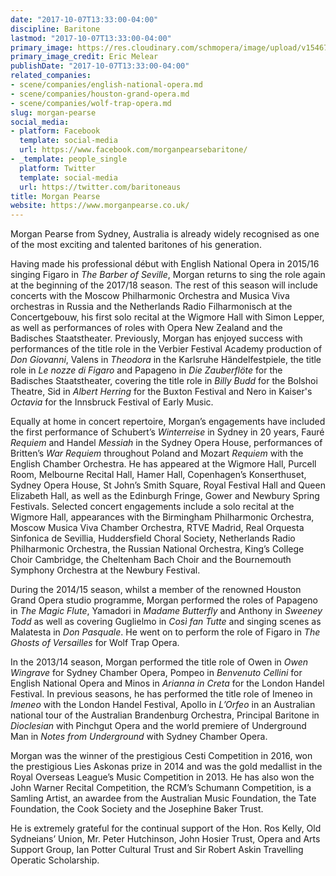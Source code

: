 ```yaml
---
date: "2017-10-07T13:33:00-04:00"
discipline: Baritone
lastmod: "2017-10-07T13:33:00-04:00"
primary_image: https://res.cloudinary.com/schmopera/image/upload/v1546740668/media/2019/01/MorganPearse.jpg
primary_image_credit: Eric Melear
publishDate: "2017-10-07T13:33:00-04:00"
related_companies:
- scene/companies/english-national-opera.md
- scene/companies/houston-grand-opera.md
- scene/companies/wolf-trap-opera.md
slug: morgan-pearse
social_media:
- platform: Facebook
  template: social-media
  url: https://www.facebook.com/morganpearsebaritone/
- _template: people_single
  platform: Twitter
  template: social-media
  url: https://twitter.com/baritoneaus
title: Morgan Pearse
website: https://www.morganpearse.co.uk/
---
```

Morgan Pearse from Sydney, Australia is already widely recognised as one of the most exciting and talented baritones of his generation.
 
Having made his professional début with English National Opera in 2015/16 singing Figaro in *The Barber of Seville*, Morgan returns to sing the role again at the beginning of the 2017/18 season. The rest of this season will include concerts with the Moscow Philharmonic Orchestra and Musica Viva orchestras in Russia and the Netherlands Radio Filharmonisch at the Concertgebouw, his first solo recital at the Wigmore Hall with Simon Lepper, as well as performances of roles with Opera New Zealand and the Badisches Staatstheater. Previously, Morgan has enjoyed success with performances of the title role in the Verbier Festival Academy production of *Don Giovanni*, Valens in *Theodora* in the Karlsruhe Händelfestpiele, the title role in *Le nozze di Figaro* and Papageno in *Die Zauberflöte* for the Badisches Staatstheater, covering the title role in *Billy Budd* for the Bolshoi Theatre, Sid in *Albert Herring* for the Buxton Festival and Nero in Kaiser's *Octavia* for the Innsbruck Festival of Early Music.

Equally at home in concert repertoire, Morgan’s  engagements have included the first performance of Schubert’s *Winterreise* in Sydney in 20 years, Fauré *Requiem* and Handel *Messiah* in the Sydney Opera House, performances of Britten’s *War Requiem* throughout Poland and Mozart *Requiem*  with the English Chamber Orchestra.   He has appeared at the Wigmore Hall, Purcell Room, Melbourne Recital Hall, Hamer Hall, Copenhagen’s Konserthuset, Sydney Opera House, St John’s Smith Square, Royal Festival Hall and Queen Elizabeth Hall, as well as the Edinburgh Fringe, Gower and Newbury Spring Festivals. Selected concert engagements include a solo recital at the Wigmore Hall, appearances with the Birmingham Philharmonic Orchestra, Moscow Musica Viva Chamber Orchestra, RTVE Madrid, Real Orquesta Sinfonica de Sevillia, Huddersfield Choral Society, Netherlands Radio Philharmonic Orchestra, the Russian National Orchestra, King’s College Choir Cambridge, the Cheltenham Bach Choir and the Bournemouth Symphony Orchestra at the Newbury Festival.

During the 2014/15 season, whilst a member of the renowned Houston Grand Opera studio programme, Morgan performed the roles of Papageno in *The Magic Flute*, Yamadori in *Madame Butterfly* and Anthony in *Sweeney Todd* as well as covering Guglielmo in *Così fan Tutte* and singing scenes as Malatesta in *Don Pasquale*.  He went on to perform the role of Figaro in *The Ghosts of Versailles* for Wolf Trap Opera.
 
In the 2013/14 season, Morgan performed the title role of Owen in *Owen Wingrave* for Sydney Chamber Opera, Pompeo in *Benvenuto Cellini* for English National Opera and Minos in *Arianna in Creta* for the London Handel Festival. In previous seasons, he has performed the title role of Imeneo in *Imeneo* with the London Handel Festival, Apollo in *L’Orfeo* in an Australian national tour of the Australian Brandenburg Orchestra, Principal Baritone in *Dioclesian* with Pinchgut Opera and the world premiere of Underground Man in *Notes from Underground* with Sydney Chamber Opera.

Morgan was the winner of the prestigious Cesti Competition in 2016, won the prestigious Lies Askonas prize in 2014 and was the gold medallist in the Royal Overseas League’s Music Competition in 2013. He has also won the John Warner Recital Competition, the RCM’s Schumann Competition, is a Samling Artist, an awardee from the Australian Music Foundation, the Tate Foundation, the Cook Society and the Josephine Baker Trust.
 
He is extremely grateful for the continual support of the Hon. Ros Kelly, Old Sydneians’ Union, Mr. Peter Hutchinson, John Hosier Trust, Opera and Arts Support Group, Ian Potter Cultural Trust and Sir Robert Askin Travelling Operatic Scholarship.